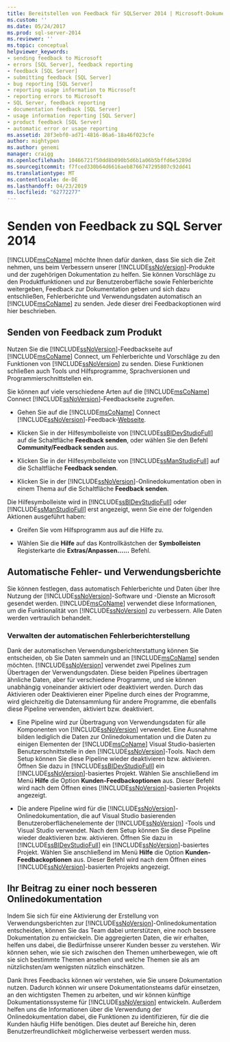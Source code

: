 ```yaml
---
title: Bereitstellen von Feedback für SQLServer 2014 | Microsoft-Dokumentation
ms.custom: ''
ms.date: 05/24/2017
ms.prod: sql-server-2014
ms.reviewer: ''
ms.topic: conceptual
helpviewer_keywords:
- sending feedback to Microsoft
- errors [SQL Server], feedback reporting
- feedback [SQL Server]
- submitting feedback [SQL Server]
- bug reporting [SQL Server]
- reporting usage information to Microsoft
- reporting errors to Microsoft
- SQL Server, feedback reporting
- documentation feedback [SQL Server]
- usage information reporting [SQL Server]
- product feedback [SQL Server]
- automatic error or usage reporting
ms.assetid: 28f3ebf0-ad71-4816-86a6-18a46f023cfe
author: mightypen
ms.author: genemi
manager: craigg
ms.openlocfilehash: 10466721f50dd8b090b5d6b1a06b5bffd6e5289d
ms.sourcegitcommit: f7fced330b64d6616aeb8766747295807c92dd41
ms.translationtype: MT
ms.contentlocale: de-DE
ms.lasthandoff: 04/23/2019
ms.locfileid: "62772277"
---
```

# <a name="providing-feedback-for-sql-server-2014"></a>Senden von Feedback zu SQL Server 2014
  [!INCLUDE[msCoName](../includes/msconame-md.md)] möchte Ihnen dafür danken, dass Sie sich die Zeit nehmen, uns beim Verbessern unserer [!INCLUDE[ssNoVersion](../includes/ssnoversion-md.md)]-Produkte und der zugehörigen Dokumentation zu helfen. Sie können Vorschläge zu den Produktfunktionen und zur Benutzeroberfläche sowie Fehlerberichte weitergeben, Feedback zur Dokumentation geben und sich dazu entschließen, Fehlerberichte und Verwendungsdaten automatisch an [!INCLUDE[msCoName](../includes/msconame-md.md)] zu senden. Jede dieser drei Feedbackoptionen wird hier beschrieben.  
  
## <a name="submitting-feedback-about-the-product"></a>Senden von Feedback zum Produkt  
 Nutzen Sie die [!INCLUDE[ssNoVersion](../includes/ssnoversion-md.md)]-Feedbackseite auf [!INCLUDE[msCoName](../includes/msconame-md.md)] Connect, um Fehlerberichte und Vorschläge zu den Funktionen von [!INCLUDE[ssNoVersion](../includes/ssnoversion-md.md)] zu senden. Diese Funktionen schließen auch Tools und Hilfsprogramme, Sprachversionen und Programmierschnittstellen ein.  
  
 Sie können auf viele verschiedene Arten auf die [!INCLUDE[msCoName](../includes/msconame-md.md)] Connect [!INCLUDE[ssNoVersion](../includes/ssnoversion-md.md)]-Feedbackseite zugreifen.  
  
-   Gehen Sie auf die [!INCLUDE[msCoName](../includes/msconame-md.md)] Connect [!INCLUDE[ssNoVersion](../includes/ssnoversion-md.md)]-Feedback-[Webseite](https://go.microsoft.com/fwlink/?linkid=34178).  
  
-   Klicken Sie in der Hilfesymbolleiste von [!INCLUDE[ssBIDevStudioFull](../includes/ssbidevstudiofull-md.md)] auf die Schaltfläche **Feedback senden**, oder wählen Sie den Befehl **Community/Feedback senden** aus.  
  
-   Klicken Sie in der Hilfesymbolleiste von [!INCLUDE[ssManStudioFull](../includes/ssmanstudiofull-md.md)] auf die Schaltfläche **Feedback senden**.  
  
-   Klicken Sie in der [!INCLUDE[ssNoVersion](../includes/ssnoversion-md.md)]-Onlinedokumentation oben in einem Thema auf die Schaltfläche **Feedback senden**.  
  
 Die Hilfesymbolleiste wird in [!INCLUDE[ssBIDevStudioFull](../includes/ssbidevstudiofull-md.md)] oder [!INCLUDE[ssManStudioFull](../includes/ssmanstudiofull-md.md)] erst angezeigt, wenn Sie eine der folgenden Aktionen ausgeführt haben:  
  
-   Greifen Sie vom Hilfsprogramm aus auf die Hilfe zu.  
  
-   Wählen Sie die **Hilfe** auf das Kontrollkästchen der **Symbolleisten** Registerkarte die **Extras/Anpassen…...**  Befehl.  
  
## <a name="automatic-error-and-usage-reporting"></a>Automatische Fehler- und Verwendungsberichte  
 Sie können festlegen, dass automatisch Fehlerberichte und Daten über Ihre Nutzung der [!INCLUDE[ssNoVersion](../includes/ssnoversion-md.md)]-Software und -Dienste an Microsoft gesendet werden. [!INCLUDE[msCoName](../includes/msconame-md.md)] verwendet diese Informationen, um die Funktionalität von [!INCLUDE[ssNoVersion](../includes/ssnoversion-md.md)] zu verbessern. Alle Daten werden vertraulich behandelt.  
  
### <a name="managing-automatic-usage-reporting"></a>Verwalten der automatischen Fehlerberichterstellung  
 Dank der automatischen Verwendungsberichterstattung können Sie entscheiden, ob Sie Daten sammeln und an [!INCLUDE[msCoName](../includes/msconame-md.md)] senden möchten. [!INCLUDE[ssNoVersion](../includes/ssnoversion-md.md)] verwendet zwei Pipelines zum Übertragen der Verwendungsdaten. Diese beiden Pipelines übertragen ähnliche Daten, aber für verschiedene Programme, und sie können unabhängig voneinander aktiviert oder deaktiviert werden. Durch das Aktivieren oder Deaktivieren einer Pipeline durch eines der Programme, wird gleichzeitig die Datensammlung für andere Programme, die ebenfalls diese Pipeline verwenden, aktiviert bzw. deaktiviert.  
  
-   Eine Pipeline wird zur Übertragung von Verwendungsdaten für alle Komponenten von [!INCLUDE[ssNoVersion](../includes/ssnoversion-md.md)] verwendet. Eine Ausnahme bilden lediglich die Daten zur Onlinedokumentation und die Daten zu einigen Elementen der [!INCLUDE[msCoName](../includes/msconame-md.md)] Visual Studio-basierten Benutzerschnittstelle in den [!INCLUDE[ssNoVersion](../includes/ssnoversion-md.md)]-Tools. Nach dem Setup können Sie diese Pipeline wieder deaktivieren bzw. aktivieren. Öffnen Sie dazu in [!INCLUDE[ssBIDevStudioFull](../includes/ssbidevstudiofull-md.md)] ein [!INCLUDE[ssNoVersion](../includes/ssnoversion-md.md)]-basiertes Projekt. Wählen Sie anschließend im Menü **Hilfe** die Option **Kunden-Feedbackoptionen** aus. Dieser Befehl wird nach dem Öffnen eines [!INCLUDE[ssNoVersion](../includes/ssnoversion-md.md)]-basierten Projekts angezeigt.  
  
-   Die andere Pipeline wird für die [!INCLUDE[ssNoVersion](../includes/ssnoversion-md.md)]-Onlinedokumentation, die auf Visual Studio basierenden Benutzeroberflächenelemente der [!INCLUDE[ssNoVersion](../includes/ssnoversion-md.md)] -Tools und Visual Studio verwendet. Nach dem Setup können Sie diese Pipeline wieder deaktivieren bzw. aktivieren. Öffnen Sie dazu in [!INCLUDE[ssBIDevStudioFull](../includes/ssbidevstudiofull-md.md)] ein [!INCLUDE[ssNoVersion](../includes/ssnoversion-md.md)]-basiertes Projekt. Wählen Sie anschließend im Menü **Hilfe** die Option **Kunden-Feedbackoptionen** aus. Dieser Befehl wird nach dem Öffnen eines [!INCLUDE[ssNoVersion](../includes/ssnoversion-md.md)]-basierten Projekts angezeigt.  
  
## <a name="helping-build-a-better-books-online"></a>Ihr Beitrag zu einer noch besseren Onlinedokumentation  
 Indem Sie sich für eine Aktivierung der Erstellung von Verwendungsberichten zur [!INCLUDE[ssNoVersion](../includes/ssnoversion-md.md)]-Onlinedokumentation entscheiden, können Sie das Team dabei unterstützen, eine noch bessere Dokumentation zu entwickeln. Die aggregierten Daten, die wir erhalten, helfen uns dabei, die Bedürfnisse unserer Kunden besser zu verstehen. Wir können sehen, wie sie sich zwischen den Themen umherbewegen, wie oft sie sich bestimmte Themen ansehen und welche Themen sie als am nützlichsten/am wenigsten nützlich einschätzen.  
  
 Dank Ihres Feedbacks können wir verstehen, wie Sie unsere Dokumentation nutzen. Dadurch können wir unsere Dokumentationsteams dafür einsetzen, an den wichtigsten Themen zu arbeiten, und wir können künftige Dokumentationssysteme für [!INCLUDE[ssNoVersion](../includes/ssnoversion-md.md)] entwickeln. Außerdem helfen uns die Informationen über die Verwendung der Onlinedokumentation dabei, die Funktionen zu identifizieren, für die die Kunden häufig Hilfe benötigen. Dies deutet auf Bereiche hin, deren Benutzerfreundlichkeit möglicherweise verbessert werden muss.  
  
  
